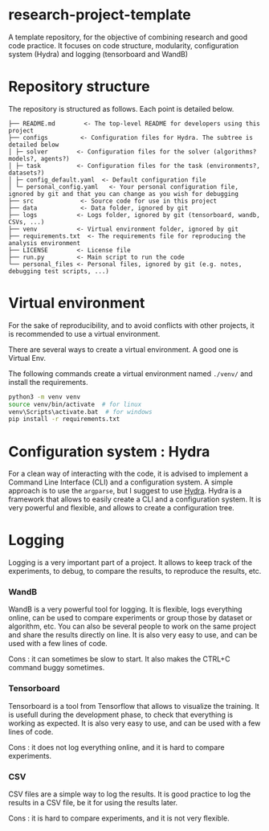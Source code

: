 # research-project-template
A template repository, for the objective of combining research and good code practice. It focuses on code structure, modularity, configuration system (Hydra) and logging (tensorboard and WandB)

# Repository structure
The repository is structured as follows. Each point is detailed below.
```
├── README.md        <- The top-level README for developers using this project
├── configs         <- Configuration files for Hydra. The subtree is detailed below
│ ├─ solver        <- Configuration files for the solver (algorithms? models?, agents?)
│ ├─ task          <- Configuration files for the task (environments?, datasets?)
│ ├─ config_default.yaml  <- Default configuration file
│ └─ personal_config.yaml   <- Your personal configuration file, ignored by git and that you can change as you wish for debugging
├── src             <- Source code for use in this project
├── data            <- Data folder, ignored by git
├── logs           <- Logs folder, ignored by git (tensorboard, wandb, CSVs, ...)
├── venv           <- Virtual environment folder, ignored by git
├── requirements.txt  <- The requirements file for reproducing the analysis environment
├── LICENSE        <- License file
├── run.py         <- Main script to run the code
└── personal_files <- Personal files, ignored by git (e.g. notes, debugging test scripts, ...)
```

# Virtual environment

For the sake of reproducibility, and to avoid conflicts with other projects, it is recommended to use a virtual environment. 

There are several ways to create a virtual environment. A good one is Virtual Env.

The following commands create a virtual environment named ``./venv/`` and install the requirements.

```bash
python3 -m venv venv
source venv/bin/activate  # for linux
venv\Scripts\activate.bat  # for windows
pip install -r requirements.txt
```

# Configuration system : Hydra

For a clean way of interacting with the code, it is advised to implement a Command Line Interface (CLI) and a configuration system. A simple approach is to use the ``argparse``, but I suggest to use [Hydra](https://hydra.cc/). Hydra is a framework that allows to easily create a CLI and a configuration system. It is very powerful and flexible, and allows to create a configuration tree.

# Logging 

Logging is a very important part of a project. It allows to keep track of the experiments, to debug, to compare the results, to reproduce the results, etc.

### WandB
WandB is a very powerful tool for logging. It is flexible, logs everything online, can be used to compare experiments or group those by dataset or algorithm, etc. You can also be several people to work on the same project and share the results directly on line. It is also very easy to use, and can be used with a few lines of code.

Cons : it can sometimes be slow to start. It also makes the CTRL+C command buggy sometimes.

### Tensorboard
Tensorboard is a tool from Tensorflow that allows to visualize the training. It is usefull during the development phase, to check that everything is working as expected. It is also very easy to use, and can be used with a few lines of code.

Cons : it does not log everything online, and it is hard to compare experiments.

### CSV
CSV files are a simple way to log the results. It is good practice to log the results in a CSV file, be it for using the results later.

Cons : it is hard to compare experiments, and it is not very flexible.